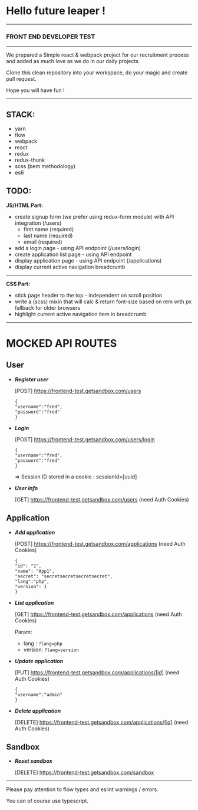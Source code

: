 # Hello future leaper !
---
### FRONT END DEVELOPER TEST
***
We prepared a Simple react & webpack project for our recruitment process and added as much love as we do in our daily projects.

Clone this clean repository into your workspace, do your magic and create pull request.

Hope you will have fun !

---
**STACK:**
---
+ yarn
+ flow
+ webpack
+ react
+ redux
+ redux-thunk
+ scss (bem methodology)
+ es6

**TODO:**
---
**JS/HTML Part:**
+ create signup form (we prefer using redux-form module) with API integration (/users)
    * first name (required)
    * last name (required)
    * email (required)
+ add a login page - using API endpoint (/users/login)
+ create application list page - using API endpoint
+ display application page - using API endpoint (/applications)
+ display current active navigation breadcrumb

---
**CSS Part:**
+ stick page header to the top - independent on scroll position
+ write a (scss) mixin that will calc & return font-size based on rem with px fallback for older browsers
+ highlight current active navigation item in breadcrumb

---
MOCKED API ROUTES
===

User
---

+ ***Register user***

  [POST] https://frontend-test.getsandbox.com/users
  
  ```
  {
  "username":"fred",
  "password":"fred"
  }
  ```
+ ***Login***

  [POST] https://frontend-test.getsandbox.com/users/login

  ```
  {
  "username":"fred",
  "password":"fred"
  }
  ```
  => Session ID stored in a cookie : sessionId=[uuid]


+ ***User info*** 

  [GET] https://frontend-test.getsandbox.com/users (need Auth Cookies)

Application
---

+ ***Add application*** 

  [POST] https://frontend-test.getsandbox.com/applications (need Auth Cookies)
  ```
  {
  "id": "1",
  "name": "App1",
  "secret": "secretsecretsecretsecret",
  "lang":"php",
  "version": 1
  }
  ```
+ ***List application***

  [GET] https://frontend-test.getsandbox.com/applications (need Auth Cookies)
  
  Param:
  + lang : ```?lang=php```
  + version: ```?lang=version```


+ ***Update application***
    
  [PUT] https://frontend-test.getsandbox.com/applications/[id] (need Auth Cookies)
    ```
    {
    "username":"admin"
    }
    ```

+ ***Delete application***

  [DELETE] https://frontend-test.getsandbox.com/applications/[id]  (need Auth Cookies)

Sandbox
---
+ ***Reset sandbox***

  [DELETE] https://frontend-test.getsandbox.com/sandbox 
---

Please pay attention to flow types and eslint warnings / errors.

You can of course use typescript.
